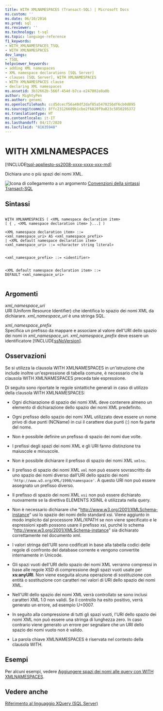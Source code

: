 ```yaml
---
title: WITH XMLNAMESPACES (Transact-SQL) | Microsoft Docs
ms.custom: ''
ms.date: 06/10/2016
ms.prod: sql
ms.reviewer: ''
ms.technology: t-sql
ms.topic: language-reference
f1_keywords:
- WITH_XMLNAMESPACES_TSQL
- WITH XMLNAMESPACES
dev_langs:
- TSQL
helpviewer_keywords:
- adding XML namespaces
- XML namespace declarations [SQL Server]
- clauses [SQL Server], WITH XMLNAMESPACES
- WITH XMLNAMESPACES clause
- declaring XML namespaces
ms.assetid: 3b32662b-566f-454d-b7ca-e247002a9a0b
author: MightyPen
ms.author: genemi
ms.openlocfilehash: ccd5dcecf56a40df2daf85a5470256df6cb0d895
ms.sourcegitcommit: 8ffc23126609b1cbe2f6820f9a823c5850205372
ms.translationtype: HT
ms.contentlocale: it-IT
ms.lasthandoff: 04/17/2020
ms.locfileid: "81635948"
---
```

# <a name="with-xmlnamespaces"></a>WITH XMLNAMESPACES
[!INCLUDE[tsql-appliesto-ss2008-xxxx-xxxx-xxx-md](../../includes/tsql-appliesto-ss2008-xxxx-xxxx-xxx-md.md)]

  Dichiara uno o più spazi dei nomi XML.  
  
  
 ![Icona di collegamento a un argomento](../../database-engine/configure-windows/media/topic-link.gif "Icona di collegamento a un argomento") [Convenzioni della sintassi Transact-SQL](../../t-sql/language-elements/transact-sql-syntax-conventions-transact-sql.md)  
  
## <a name="syntax"></a>Sintassi  
  
```syntaxsql
  
WITH XMLNAMESPACES ( <XML namespace declaration item>  
[ { , <XML namespace declaration item> }...] )   
  
<XML namespace declaration item> ::=  
<xml_namespace_uri> AS <xml_namespace_prefix>  
| <XML default namespace declaration item>  
<xml_namespace_uri> ::= <character string literal>  
```  
  
```syntaxsql
  
<xml_namespace_prefix> ::= <identifier>  
```  
  
```syntaxsql
  
<XML default namespace declaration item> ::=  
DEFAULT <xml_namespace_uri>  
  
```  
  
## <a name="arguments"></a>Argomenti  
 *xml_namespace_uri*  
 URI (Uniform Resource Identifier) che identifica lo spazio dei nomi XML da dichiarare. *xml_namespace_uri* è una stringa SQL.  
  
 *xml_namespace_prefix*  
 Specifica un prefisso da mappare e associare al valore dell'URI dello spazio dei nomi in *xml_namespace_uri*. *xml_namespace_prefix* deve essere un identificatore [!INCLUDE[ssNoVersion](../../includes/ssnoversion-md.md)].  
  
## <a name="remarks"></a>Osservazioni  
 Se si utilizza la clausola WITH XMLNAMESPACES in un'istruzione che include inoltre un'espressione di tabella comune, è necessario che la clausola WITH XMLNAMESPACES preceda tale espressione.  
  
 Di seguito sono riportate le regole sintattiche generali in caso di utilizzo della clausola WITH XMLNAMESPACES:  
  
-   Ogni dichiarazione di spazio dei nomi XML deve contenere almeno un elemento di dichiarazione dello spazio dei nomi XML predefinito.  
  
-   Ogni prefisso dello spazio dei nomi XML utilizzato deve essere un nome privo di due punti (NCName) in cui il carattere due punti (:) non fa parte del nome.  
  
-   Non è possibile definire un prefisso di spazio dei nomi due volte.  
  
-   I prefissi degli spazi dei nomi XML e gli URI fanno distinzione tra maiuscole e minuscole.  
  
-   Non è possibile dichiarare il prefisso di spazio dei nomi XML `xmlns`.  
  
-   Il prefisso di spazio dei nomi XML `xml` non può essere sovrascritto da uno spazio dei nomi diverso dall'URI dello spazio dei nomi `'http://www.w3.org/XML/1998/namespace'`. A questo URI non può essere assegnato un prefisso diverso.  
  
-   Il prefisso di spazio dei nomi XML `xsi` non può essere dichiarato nuovamente se la direttiva ELEMENTS XSINIL è utilizzata nella query.  

-   Non è necessario dichiarare che "http://www.w3.org/2001/XMLSchema-instance" usi lo spazio dei nomi dello standard xsi. Viene aggiunto in modo implicito dal processore XML/XPATH se non viene specificato e le espressioni xpath possono usare il prefisso xsi, purché lo schema "http://www.w3.org/2001/XMLSchema-instance" sia dichiarato correttamente nel documento xml.

-   I valori stringa dell'URI sono codificati in base alla tabella codici delle regole di confronto del database corrente e vengono convertite internamente in Unicode.  
  
-   Gli spazi vuoti dell'URI dello spazio dei nomi XML verranno compressi in base alle regole XSD di compressione degli spazi vuoti usate per **xs:anyURI**. Non viene eseguita alcuna operazione di sostituzione con entità o sostituzione con caratteri nei valori di URI dello spazio dei nomi XML.  

-   Nell'URI dello spazio dei nomi XML verrà controllato se sono inclusi caratteri XML 1.0 non validi. Se il controllo ha esito positivo, verrà generato un errore, ad esempio U+0007.  
  
-   In seguito alla compressione di tutti gli spazi vuoti, l'URI dello spazio dei nomi XML non può essere una stringa di lunghezza zero. In caso contrario viene generato un errore per segnalare che un URI dello spazio dei nomi vuoto non è valido.  
  
-   La parola chiave XMLNAMESPACES è riservata nel contesto della clausola WITH.  
  
## <a name="examples"></a>Esempi  
 Per alcuni esempi, vedere [Aggiungere spazi dei nomi alle query con WITH XMLNAMESPACES](../../relational-databases/xml/add-namespaces-to-queries-with-with-xmlnamespaces.md).  
  
## <a name="see-also"></a>Vedere anche  
 [Riferimento al linguaggio XQuery &#40;SQL Server&#41;](../../xquery/xquery-language-reference-sql-server.md)  
  
  
